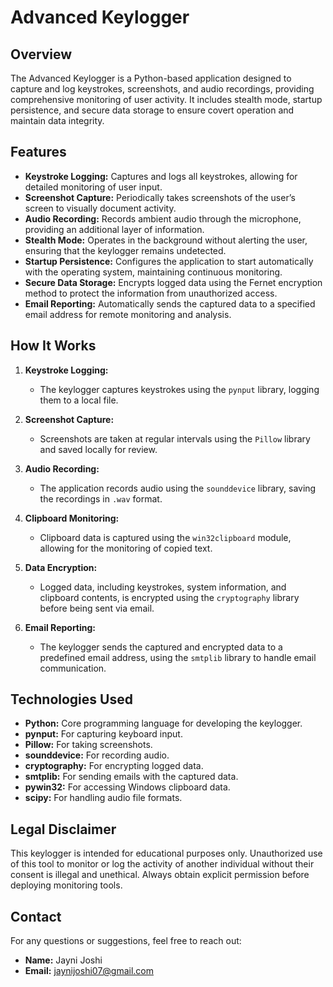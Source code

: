 # Advanced Keylogger

## Overview

The Advanced Keylogger is a Python-based application designed to capture and log keystrokes, screenshots, and audio recordings, providing comprehensive monitoring of user activity. It includes stealth mode, startup persistence, and secure data storage to ensure covert operation and maintain data integrity.

## Features

- **Keystroke Logging:** Captures and logs all keystrokes, allowing for detailed monitoring of user input.
- **Screenshot Capture:** Periodically takes screenshots of the user’s screen to visually document activity.
- **Audio Recording:** Records ambient audio through the microphone, providing an additional layer of information.
- **Stealth Mode:** Operates in the background without alerting the user, ensuring that the keylogger remains undetected.
- **Startup Persistence:** Configures the application to start automatically with the operating system, maintaining continuous monitoring.
- **Secure Data Storage:** Encrypts logged data using the Fernet encryption method to protect the information from unauthorized access.
- **Email Reporting:** Automatically sends the captured data to a specified email address for remote monitoring and analysis.

## How It Works

1. **Keystroke Logging:**
   - The keylogger captures keystrokes using the `pynput` library, logging them to a local file.

2. **Screenshot Capture:**
   - Screenshots are taken at regular intervals using the `Pillow` library and saved locally for review.

3. **Audio Recording:**
   - The application records audio using the `sounddevice` library, saving the recordings in `.wav` format.

4. **Clipboard Monitoring:**
   - Clipboard data is captured using the `win32clipboard` module, allowing for the monitoring of copied text.

5. **Data Encryption:**
   - Logged data, including keystrokes, system information, and clipboard contents, is encrypted using the `cryptography` library before being sent via email.

6. **Email Reporting:**
   - The keylogger sends the captured and encrypted data to a predefined email address, using the `smtplib` library to handle email communication.

## Technologies Used

- **Python:** Core programming language for developing the keylogger.
- **pynput:** For capturing keyboard input.
- **Pillow:** For taking screenshots.
- **sounddevice:** For recording audio.
- **cryptography:** For encrypting logged data.
- **smtplib:** For sending emails with the captured data.
- **pywin32:** For accessing Windows clipboard data.
- **scipy:** For handling audio file formats.

## Legal Disclaimer

This keylogger is intended for educational purposes only. Unauthorized use of this tool to monitor or log the activity of another individual without their consent is illegal and unethical. Always obtain explicit permission before deploying monitoring tools.

## Contact

For any questions or suggestions, feel free to reach out:

- **Name:** Jayni Joshi
- **Email:** jaynijoshi07@gmail.com
